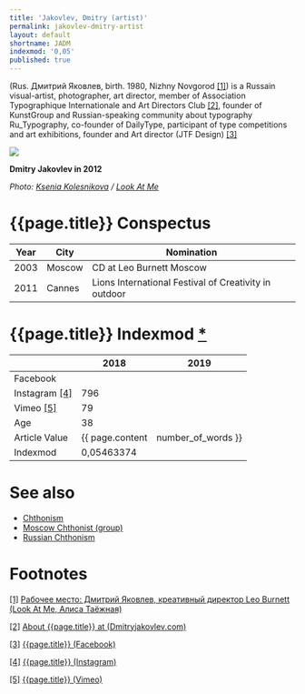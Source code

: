 ```yaml
---
title: 'Jakovlev, Dmitry (artist)'
permalink: jakovlev-dmitry-artist
layout: default
shortname: JADM
indexmod: '0,05'
published: true
---
```


(Rus. Дмитрий Яковлев, birth. 1980, Nizhny Novgorod <span id="a1">[\[1\]](#f1)</span>) is a Russain visual-artist, photographer, art director, member of Association Typographique Internationale and Art Directors Club <span id="a2">[\[2\]](#f2)</span>, founder of KunstGroup and Russian-speaking community about typography Ru_Typography, co-founder of DailyType, participant of type competitions and art exhibitions, founder and Art director (JTF Design) <span id="a3">[\[3\]](#f3)</span>

![](http://lamcdn.net/lookatme.ru/post_image-image/gZykp5YP0sQBYCK9zcQsOg-article.jpg)

**Dmitry Jakovlev in 2012**

*Photo: [Ksenia Kolesnikova](kolesnikova-ksenia) / [Look At Me](http://www.lookatme.ru/mag/archive/experience-other/158205-rabochee-mesto-mitya-yakovlev-leo-burnett)*

# {{page.title}} Conspectus

|Year|City|Nomination|
|-|-|-|
|2003|Moscow|CD at Leo Burnett Moscow|
|2011|Cannes|Lions International Festival of Creativity in outdoor|

# {{page.title}} Indexmod [*](indexmod)

||2018|2019|
|-|-|-|
|Facebook|||
|Instagram <span id="a4">[\[4\]](#f4)</span>|796||
|Vimeo <span id="a5">[\[5\]](#f5)</span>|79||
|Age|38||
|Article Value|{{ page.content | number_of_words }}||
|Indexmod|0,05463374||

# See also

+ [Chthonism](chthonism)
+ [Moscow Chthonist (group)](moscow-chthonist-group)
+ [Russian Chthonism](russian-chthonism)

# Footnotes

[[1]](#a1) <span id="f1"></span> [Рабочее место: Дмитрий Яковлев, креативный директор Leo Burnett (Look At Me, Алиса Таёжная)](http://www.lookatme.ru/mag/archive/experience-other/158205-rabochee-mesto-mitya-yakovlev-leo-burnett)

[[2]](#a2) <span id="f2"></span> [About {{page.title}} at (Dmitryjakovlev.com)](http://www.dmitryjakovlev.com/)

[[3]](#a3) <span id="f3"></span> [{{page.title}} (Facebook)](https://www.facebook.com/dmitry.yakovlev)

[[4]](#a4) <span id="f4"></span> [{{page.title}} (Instagram)](https://www.instagram.com/kunstgroup/)

[[5]](#a5) <span id="f5"></span> [{{page.title}} (Vimeo)](https://vimeo.com/jakovlev/)
